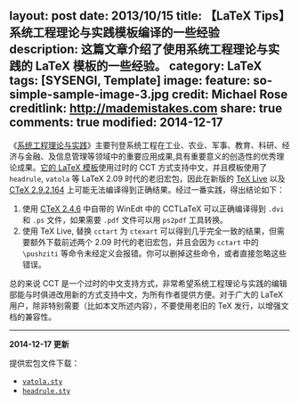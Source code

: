 layout: post
date: 2013/10/15
title: 【LaTeX Tips】系统工程理论与实践模板编译的一些经验
description: 这篇文章介绍了使用系统工程理论与实践的 LaTeX 模板的一些经验。
category: LaTeX
tags: [SYSENGI, Template]
image:
  feature: so-simple-sample-image-3.jpg
  credit: Michael Rose
  creditlink: http://mademistakes.com
share: true
comments: true
modified: 2014-12-17
---

《[系统工程理论与实践](http://www.sysengi.com/)》主要刊登系统工程在工业、农业、军事、教育、科研、经济与金融、及信息管理等领域中的重要应用成果,具有重要意义的创造性的优秀理论成果。[它的 LaTeX 模板](http://www.sysengi.com/UserFiles/File/model2013.tex)使用过时的 CCT 方式支持中文，并且模板使用了 `headrule`, `vatola` 等 LaTeX 2.09 时代的老旧宏包，因此在新版的 [TeX Live](http://www.tug.org/texlive/) 以及 [CTeX 2.9.2.164](http://www.ctex.org/CTeXDownload) 上可能无法编译得到正确结果。经过一番实践，得出结论如下：

<!--more-->

1. 使用 [CTeX 2.4.6](ftp://ftp.ctex.org/pub/tex/systems/ctex/obsolete/2.4/) 中自带的 WinEdt 中的 CCTLaTeX 可以正确编译得到 `.dvi` 和 `.ps` 文件，如果需要 `.pdf` 文件可以用 `ps2pdf` 工具转换。
1. 使用 TeX Live, 替换 `cctart` 为 `ctexart` 可以得到几乎完全一致的结果，但需要额外下载前述两个 2.09 时代的老旧宏包，并且会因为 `cctart` 中的 `\pushziti` 等命令未经定义会报错。你可以删掉这些命令，或者直接忽略这些错误。

总的来说 CCT 是一个过时的中文支持方式，非常希望系统工程理论与实践的编辑部能与时俱进改用新的方式支持中文，为所有作者提供方便。对于广大的 LaTeX 用户，除非特别需要（比如本文所述内容），不要使用老旧的 TeX 发行，以增强文档的兼容性。

-------

**2014-12-17 更新**

提供宏包文件下载：

* [`vatola.sty`]({{site.url}}/attachment/LaTeX-useful-tools/old_style/vatola.sty)
* [`headrule.sty`]({{site.url}}/attachment/LaTeX-useful-tools/old_style/headrule.sty)
